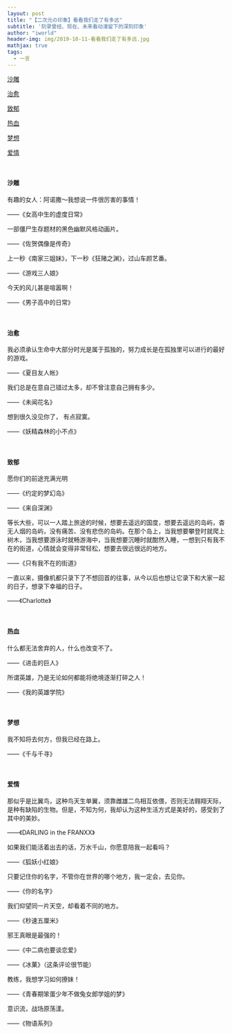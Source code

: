 ```yaml
---
layout: post
title: "【二次元の印象】看看我们走了有多远"
subtitle: '刻录曾经、现在、未来看动漫留下的深刻印象'
author: "iworld"
header-img: img/2019-10-11-看看我们走了有多远.jpg
mathjax: true
tags:
  - 一言
---
```


[沙雕](#1)

[治愈](#2)

[致郁](#3)

[热血](#4)

[梦想](#5)

[爱情](#6)

<br>

#### <span id='1'>沙雕</span>

有趣的女人：阿诺撒～我想说一件很厉害的事情！

——《女高中生的虚度日常》

一部僵尸生存题材的黑色幽默风格动画片。

——《佐贺偶像是传奇》

上一秒《南家三姐妹》，下一秒《狂赌之渊》，过山车颜艺番。

——《游戏三人娘》

今天的风儿甚是喧嚣啊！

——《男子高中的日常》



<br>

#### <span id='2'>治愈</span>

我必须承认生命中大部分时光是属于孤独的，努力成长是在孤独里可以进行的最好的游戏。

——《夏目友人帐》

我们总是在意自己错过太多，却不曾注意自己拥有多少。

——《未闻花名》

想到很久没见你了， 有点寂寞。

 ——《妖精森林的小不点》



<br>

#### <span id='3'>致郁</span>

愿你们的前途充满光明

——《约定的梦幻岛》



——《来自深渊》

等长大些，可以一人踏上旅途的时候，想要去遥远的国度，想要去遥远的岛屿，杳无人烟的岛屿，没有痛苦、没有悲伤的岛屿。在那个岛上，当我想要攀登时就爬上树木，当我想要游泳时就畅游海中，当我想要沉睡时就酣然入睡，一想到只有我不在的街道，心情就会变得非常轻松，想要去很远很远的地方。

——《只有我不在的街道》

一直以来，摄像机都只录下了不想回首的往事，从今以后也想让它录下和大家一起的日子，想录下幸福的日子。

——《Charlotte》

<br>

#### <span id='4'>热血</span>

什么都无法舍弃的人，什么也改变不了。

——《进击的巨人》

所谓英雄，乃是无论如何都能将绝境逐渐打碎之人！

——《我的英雄学院》

<br>

#### <span id='5'>梦想</span>

我不知将去何方，但我已经在路上。

——《千与千寻》



<br>

#### <span id='6'>爱情</span>

那似乎是比翼鸟，这种鸟天生单翼，须靠雌雄二鸟相互依偎，否则无法翱翔天际，是种有缺陷的生物。但是，不知为何，我却认为这种生活方式是美好的，感受到了其中的美妙。

——《DARLING in the FRANXX》

如果我们能活着出去的话，万水千山，你愿意陪我一起看吗？

——《狐妖小红娘》

只要记住你的名字，不管你在世界的哪个地方，我一定会，去见你。

——《你的名字》

我们仰望同一片天空，却看着不同的地方。

——《秒速五厘米》

邪王真眼是最强的！

——《中二病也要谈恋爱》



——《冰菓》（这条评论很节能）

教练，我想学习如何撩妹！

——《青春期笨蛋少年不做兔女郎学姐的梦》

意识流，战场原荡漾。

——《物语系列》



<br>

